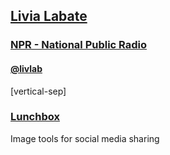 ## [Livia Labate](http://twitter.com/livlab)

### [NPR - National Public Radio](http://www.npr.org/)

#### [@livlab](http://twitter.com/livlab)

[vertical-sep]

### <a target="_blank" href="http://blog.apps.npr.org/lunchbox/">Lunchbox</a>

Image tools for social media sharing

<!-- .element: class="proj_desc"-->

<a target="_blank" href="http://blog.apps.npr.org/lunchbox/">
    <img alt="" class="img_60" data-src="images/livia1.jpg"></img>
</a>